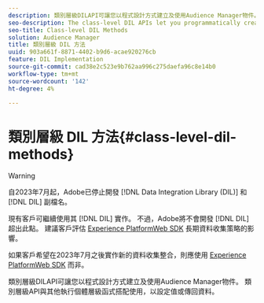```yaml
---
description: 類別層級DILAPI可讓您以程式設計方式建立及使用Audience Manager物件。 類別層級API與其他執行個體層級函式搭配使用，以設定值或傳回資料。
seo-description: The class-level DIL APIs let you programmatically create and work with Audience Manager objects. The class-level APIs work with the other instance-level functions to set values or return data.
seo-title: Class-level DIL Methods
solution: Audience Manager
title: 類別層級 DIL 方法
uuid: 903a661f-8871-4402-b9d6-acae920276cb
feature: DIL Implementation
source-git-commit: cad38e2c523e9b762aa996c275daefa96c8e14b0
workflow-type: tm+mt
source-wordcount: '142'
ht-degree: 4%

---
```



# 類別層級 DIL 方法{#class-level-dil-methods}

>[!WARNING]
>
>自2023年7月起，Adobe已停止開發 [!DNL Data Integration Library (DIL)] 和 [!DNL DIL] 副檔名。
>
>現有客戶可繼續使用其 [!DNL DIL] 實作。 不過，Adobe將不會開發 [!DNL DIL] 超出此點。 建議客戶評估 [Experience PlatformWeb SDK](https://experienceleague.adobe.com/docs/experience-platform/edge/home.html?lang=en) 長期資料收集策略的影響。
>
>如果客戶希望在2023年7月之後實作新的資料收集整合，則應使用 [Experience PlatformWeb SDK](https://experienceleague.adobe.com/docs/experience-platform/edge/home.html?lang=en) 而非。



類別層級DILAPI可讓您以程式設計方式建立及使用Audience Manager物件。 類別層級API與其他執行個體層級函式搭配使用，以設定值或傳回資料。

<!-- 

c_dil_overview.xml

 -->


